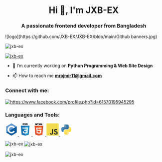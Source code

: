 <h1 align="center">Hi 👋, I'm JXB-EX</h1>
<h3 align="center">A passionate frontend developer from Bangladesh</h3>
![logo](https://github.com/JXB-EX/JXB-EX/blob/main/Github banners.jpg)

<p align="left"> <img src="https://komarev.com/ghpvc/?username=jxb-ex&label=Profile%20views&color=0e75b6&style=flat" alt="jxb-ex" /> </p>

<p align="left"> <a href="https://github.com/ryo-ma/github-profile-trophy"><img src="https://github-profile-trophy.vercel.app/?username=jxb-ex" alt="jxb-ex" /></a> </p>

- 🔭 I’m currently working on **Python Programming & Web Site Design**

- 📫 How to reach me **mrajmir11@gmail.com**

<h3 align="left">Connect with me:</h3>
<p align="left">
<a href="https://fb.com/https://www.facebook.com/profile.php?id=61570195945295" target="blank"><img align="center" src="https://raw.githubusercontent.com/rahuldkjain/github-profile-readme-generator/master/src/images/icons/Social/facebook.svg" alt="https://www.facebook.com/profile.php?id=61570195945295" height="30" width="40" /></a>
</p>

<h3 align="left">Languages and Tools:</h3>
<p align="left"> <a href="https://www.cprogramming.com/" target="_blank" rel="noreferrer"> <img src="https://raw.githubusercontent.com/devicons/devicon/master/icons/c/c-original.svg" alt="c" width="40" height="40"/> </a> <a href="https://www.w3schools.com/css/" target="_blank" rel="noreferrer"> <img src="https://raw.githubusercontent.com/devicons/devicon/master/icons/css3/css3-original-wordmark.svg" alt="css3" width="40" height="40"/> </a> <a href="https://www.w3.org/html/" target="_blank" rel="noreferrer"> <img src="https://raw.githubusercontent.com/devicons/devicon/master/icons/html5/html5-original-wordmark.svg" alt="html5" width="40" height="40"/> </a> <a href="https://developer.mozilla.org/en-US/docs/Web/JavaScript" target="_blank" rel="noreferrer"> <img src="https://raw.githubusercontent.com/devicons/devicon/master/icons/javascript/javascript-original.svg" alt="javascript" width="40" height="40"/> </a> <a href="https://www.python.org" target="_blank" rel="noreferrer"> <img src="https://raw.githubusercontent.com/devicons/devicon/master/icons/python/python-original.svg" alt="python" width="40" height="40"/> </a> </p>

<p><img align="left" src="https://github-readme-stats.vercel.app/api/top-langs?username=jxb-ex&show_icons=true&locale=en&layout=compact" alt="jxb-ex" /></p>

<p>&nbsp;<img align="center" src="https://github-readme-stats.vercel.app/api?username=jxb-ex&show_icons=true&locale=en" alt="jxb-ex" /></p>

<p><img align="center" src="https://github-readme-streak-stats.herokuapp.com/?user=jxb-ex&" alt="jxb-ex" /></p>
